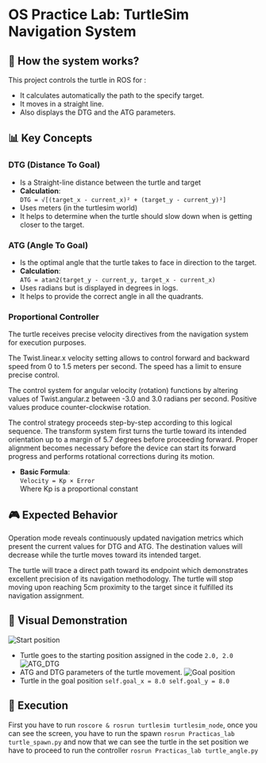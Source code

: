 # OS Practice Lab: TurtleSim Navigation System 

## 🐢 How the system works?

This project controls the turtle in ROS for :
- It calculates automatically the path to the specify target.
- It moves in a straight line.
-  Also displays the DTG and the ATG parameters. 

## 📊 Key Concepts

### DTG (Distance To Goal)
- Is a Straight-line distance between the turtle and target
- **Calculation**:  
  `DTG = √[(target_x - current_x)² + (target_y - current_y)²]` 
- Uses meters (in the turtlesim world)
- It helps to determine when the turtle should slow down when is getting closer to the target.  

### ATG (Angle To Goal)
- Is the optimal angle that the turtle takes to face in direction to the target. 
- **Calculation**:  
  `ATG = atan2(target_y - current_y, target_x - current_x)`  
- Uses radians but is displayed in degrees in logs. 
- It helps to provide the correct angle in all the quadrants.
  
### Proportional Controller 
The turtle receives precise velocity directives from the navigation system for execution purposes.

The Twist.linear.x velocity setting allows to control forward and backward speed from 0 to 1.5 meters per second. The speed has a limit to ensure precise control.

The control system for angular velocity (rotation) functions by altering values of Twist.angular.z between -3.0 and 3.0 radians per second. Positive values produce counter-clockwise rotation.

The control strategy proceeds step-by-step according to this logical sequence.
The transform system first turns the turtle toward its intended orientation up to a margin of 5.7 degrees before proceeding forward. Proper alignment becomes necessary before the device can start its forward progress and performs rotational corrections during its motion.
- **Basic Formula**:  
  `Velocity = Kp × Error`  
  Where Kp is a proportional constant

## 🎮 Expected Behavior 
Operation mode reveals continuously updated navigation metrics which present the current values for DTG and ATG. The destination values will decrease while the turtle moves toward its intended target.

The turtle will trace a direct path toward its endpoint which demonstrates excellent precision of its navigation methodology. The turtle will stop moving upon reaching 5cm proximity to the target since it fulfilled its navigation assignment.


## 📸 Visual Demonstration
![Start position](https://github.com/user-attachments/assets/8bdfe9af-ff22-4c02-92cb-dbe87bf40df5)
- Turtle goes to the starting position assigned in the code `2.0, 2.0`
![ATG_DTG](https://github.com/user-attachments/assets/d1e296f6-9d13-4996-81e5-4bc69d731e0f)
- ATG and DTG parameters of the turtle movement. 
![Goal position](https://github.com/user-attachments/assets/02986eda-0487-483a-9c4e-f8483bbfe228)
- Turtle in the goal position `self.goal_x = 8.0
        self.goal_y = 8.0`

## 🚀 Execution
First you have to run `roscore & rosrun turtlesim turtlesim_node`, once you can see the screen, you have to run the spawn `rosrun Practicas_lab turtle_spawn.py` and now that we can see the turtle in the set position we have to proceed to run the controller `rosrun Practicas_lab turtle_angle.py`


